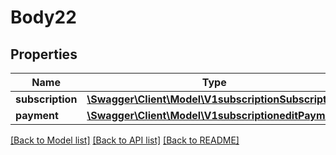 # Body22

## Properties
Name | Type | Description | Notes
------------ | ------------- | ------------- | -------------
**subscription** | [**\Swagger\Client\Model\V1subscriptionSubscription**](V1subscriptionSubscription.md) |  | 
**payment** | [**\Swagger\Client\Model\V1subscriptioneditPayment**](V1subscriptioneditPayment.md) |  | 

[[Back to Model list]](../../README.md#documentation-for-models) [[Back to API list]](../../README.md#documentation-for-api-endpoints) [[Back to README]](../../README.md)

